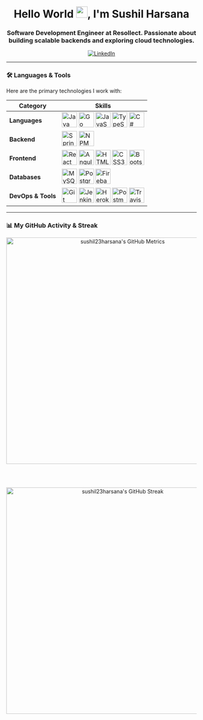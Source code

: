 <h1 align="center">
  Hello World <img src="https://raw.githubusercontent.com/MartinHeinz/MartinHeinz/master/wave.gif" width="30px">, I'm Sushil Harsana
</h1>

<h3 align="center">Software Development Engineer at Resollect. Passionate about building scalable backends and exploring cloud technologies.</h3>

<p align="center">
  <a href="https://www.linkedin.com/in/sushil-harsana-2b604b258/" target="_blank">
    <img src="https://img.shields.io/badge/LinkedIn-0077B5?style=for-the-badge&logo=linkedin&logoColor=white" alt="LinkedIn"/>
  </a>
  </p>

---

### 🛠️ Languages & Tools

Here are the primary technologies I work with:

| Category         | Skills                                                                                                                                                                                                                                                                                                       |
| ---------------- | ------------------------------------------------------------------------------------------------------------------------------------------------------------------------------------------------------------------------------------------------------------------------------------------------------------ |
| **Languages** | <img src="https://img.icons8.com/color/48/000000/java-coffee-cup-logo.png" alt="Java" height="40"/> <img src="https://www.vectorlogo.zone/logos/golang/golang-ar21.svg" alt="Go" height="40"/> <img src="https://img.icons8.com/color/48/000000/javascript.png" alt="JavaScript" height="40"/> <img src="https://img.icons8.com/color/48/000000/typescript.png" alt="TypeScript" height="40"/> <img src="https://img.icons8.com/color/48/000000/c-sharp-logo-2.png" alt="C#" height="40"/> |
| **Backend** | <img src="https://img.icons8.com/color/48/000000/spring-logo.png" alt="Spring Boot" height="40"/> <img src="https://img.icons8.com/color/48/000000/npm.png" alt="NPM" height="40"/>                                                                                                                               |
| **Frontend** | <img src="https://img.icons8.com/color/48/000000/react-native.png" alt="React" height="40"/> <img src="https://img.icons8.com/color/50/000000/angularjs.png" alt="Angular" height="40"/> <img src="https://img.icons8.com/color/48/000000/html-5.png" alt="HTML5" height="40"/> <img src="https://img.icons8.com/color/48/000000/css3.png" alt="CSS3" height="40"/> <img src="https://img.icons8.com/color/48/000000/bootstrap.png" alt="Bootstrap" height="40"/> |
| **Databases** | <img src="https://img.icons8.com/fluent/50/000000/mysql-logo.png" alt="MySQL" height="40"/> <img src="https://img.icons8.com/color/48/000000/postgreesql.png" alt="PostgreSQL" height="40"/> <img src="https://img.icons8.com/color/48/000000/firebase.png" alt="Firebase" height="40"/>                           |
| **DevOps & Tools**| <img src="https://img.icons8.com/color/48/000000/git.png" alt="Git" height="40"/> <img src="https://www.vectorlogo.zone/logos/jenkins/jenkins-icon.svg" alt="Jenkins" height="40"/> <img src="https://img.icons8.com/color/48/000000/heroku.png" alt="Heroku" height="40"/> <img src="https://www.vectorlogo.zone/logos/getpostman/getpostman-icon.svg" alt="Postman" height="40"/> <img src="https://img.icons8.com/color/48/000000/travis-ci.png" alt="Travis CI" height="40"/> |

---

### 📊 My GitHub Activity & Streak

<div align="center">

  <!-- GitHub Metrics -->
  <img src="https://metrics.lecoq.io/sushil23harsana?template=classic&theme=blueberry&hide_border=true&border_radius=10&langs_count=8&layout=compact" alt="sushil23harsana's GitHub Metrics" width="600"/>

  <br><br>

  <!-- GitHub Streak -->
  <img src="https://github-readme-streak-stats.herokuapp.com/?user=sushil23harsana&theme=blueberry&hide_border=true&stroke=0000&background=0D1117" alt="sushil23harsana's GitHub Streak" width="600"/>

</div>
